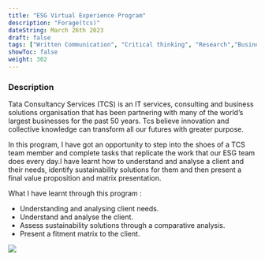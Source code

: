 ```yaml
---
title: "ESG Virtual Experience Program"
description: "Forage(tcs)"
dateString: March 26th 2023
draft: false
tags: ["Written Communication", "Critical thinking", "Research","Business Communication"]
showToc: false
weight: 302
--- 
```


### Description
Tata Consultancy Services (TCS) is an IT services, consulting and business solutions organisation that has been partnering with many of the world’s largest businesses for the past 50 years. Tcs believe innovation and collective knowledge can transform all our futures with greater purpose.

In this program, I have got an  opportunity to step into the shoes of a TCS team member and complete tasks that replicate the work that our ESG team does every day.I have  learnt how to understand and analyse a client and their needs, identify sustainability solutions for them and then present a final value proposition and matrix presentation.

 What I have learnt through this program :

- Understanding and analysing client needs.
- Understand and analyse the client.
- Assess sustainability solutions through a comparative analysis.
- Present a fitment matrix to the client.

![](/experience/esg/esg.jpg#center)